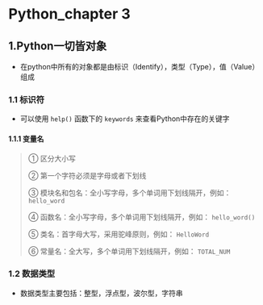 # Python_chapter 3

## 1.Python一切皆对象

* 在python中所有的对象都是由标识（Identify），类型（Type），值（Value）组成 

### 1.1 标识符

* 可以使用 `help()` 函数下的 `keywords` 来查看Python中存在的关键字

#### 1.1.1 变量名

> ① 区分大小写
>
> ② 第一个字符必须是字母或者下划线
>
> ③ 模块名和包名：全小写字母，多个单词用下划线隔开，例如： `hello_word`
>
> ④ 函数名：全小写字母，多个单词用下划线隔开，例如： `hello_word()`
>
> ⑤ 类名：首字母大写，采用驼峰原则，例如： `HelloWord`
>
> ⑥ 常量名：全大写，多个单词用下划线隔开，例如： `TOTAL_NUM`

### 1.2 数据类型

* 数据类型主要包括：整型，浮点型，波尔型，字符串
